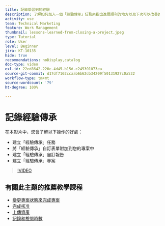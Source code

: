 ```yaml
---
title: 記錄學習到的經驗
description: 了解如何加入一個「經驗傳承」任務來指出進展順利的地方以及下次可以改善的地方。
activity: use
team: Technical Marketing
feature: Work Management
thumbnail: lessons-learned-from-closing-a-project.jpeg
type: Tutorial
role: User
level: Beginner
jira: KT-10135
hide: true
recommendations: noDisplay,catalog
doc-type: video
exl-id: 22ed8642-220e-4d45-b15d-c245391073ea
source-git-commit: d17df7162ccaab6b62db34209f50131927c0a532
workflow-type: tm+mt
source-wordcount: '79'
ht-degree: 100%

---
```


# 記錄經驗傳承

在本影片中，您會了解以下操作的好處：

* 建立「經驗傳承」任務
* 將「經驗傳承」自訂表單附加到您的專案中
* 建立「經驗傳承」自訂報告
* 建立「經驗傳承」專案

>[!VIDEO](https://video.tv.adobe.com/v/3441012/?quality=12&learn=on&enablevpops)

## 有關此主題的推薦教學課程

* [變更專案狀態來完成專案](/help/manage-work/projects/change-the-project-status.md)
* [完成核准](/help/manage-work/close-a-project/complete-approvals.md)
* [上傳資產](/help/manage-work/close-a-project/upload-assets.md)
* [記錄和檢閱時數](/help/manage-work/close-a-project/log-and-review-hours.md)

